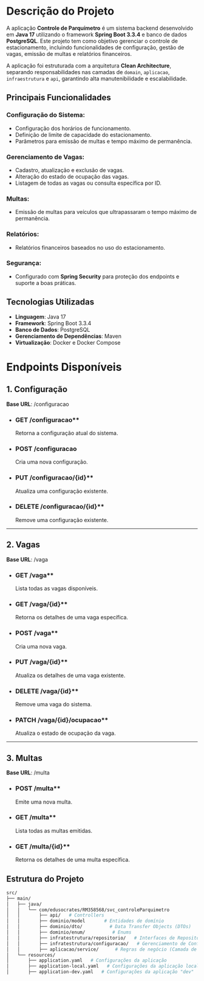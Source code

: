 # Descrição do Projeto

A aplicação **Controle de Parquímetro** é um sistema backend desenvolvido em **Java 17** utilizando o framework **Spring Boot 3.3.4** e banco de dados **PostgreSQL**. Este projeto tem como objetivo gerenciar o controle de estacionamento, incluindo funcionalidades de configuração, gestão de vagas, emissão de multas e relatórios financeiros.

A aplicação foi estruturada com a arquitetura **Clean Architecture**, separando responsabilidades nas camadas de `domain`, `aplicacao`, `infraestrutura` e `api`, garantindo alta manutenibilidade e escalabilidade.

## Principais Funcionalidades

### Configuração do Sistema:

- Configuração dos horários de funcionamento.
- Definição de limite de capacidade do estacionamento.
- Parâmetros para emissão de multas e tempo máximo de permanência.

### Gerenciamento de Vagas:

- Cadastro, atualização e exclusão de vagas.
- Alteração do estado de ocupação das vagas.
- Listagem de todas as vagas ou consulta específica por ID.

### Multas:

- Emissão de multas para veículos que ultrapassaram o tempo máximo de permanência.

### Relatórios:

- Relatórios financeiros baseados no uso do estacionamento.

### Segurança:

- Configurado com **Spring Security** para proteção dos endpoints e suporte a boas práticas.

## Tecnologias Utilizadas

- **Linguagem**: Java 17
- **Framework**: Spring Boot 3.3.4
- **Banco de Dados**: PostgreSQL
- **Gerenciamento de Dependências**: Maven
- **Virtualização**: Docker e Docker Compose

# Endpoints Disponíveis

## 1. Configuração
**Base URL**: /configuracao

- ### GET /configuracao**  
  Retorna a configuração atual do sistema.

- ### POST /configuracao
  Cria uma nova configuração.

- ### PUT /configuracao/{id}**  
  Atualiza uma configuração existente.

- ### DELETE /configuracao/{id}**  
  Remove uma configuração existente.

---

## 2. Vagas
**Base URL**: /vaga

- ### GET /vaga**  
  Lista todas as vagas disponíveis.

- ### GET /vaga/{id}**  
  Retorna os detalhes de uma vaga específica.

- ### POST /vaga**  
  Cria uma nova vaga.

- ### PUT /vaga/{id}**  
  Atualiza os detalhes de uma vaga existente.

- ### DELETE /vaga/{id}**  
  Remove uma vaga do sistema.

- ### PATCH /vaga/{id}/ocupacao**  
  Atualiza o estado de ocupação da vaga.

---

## 3. Multas
**Base URL**: /multa

- ### POST /multa**  
  Emite uma nova multa.

- ### GET /multa**  
  Lista todas as multas emitidas.

- ### GET /multa/{id}**  
  Retorna os detalhes de uma multa específica.



## Estrutura do Projeto
```bash
src/
├── main/
│   ├── java/
│   │   └── com/edusocrates/RM358568/svc_controleParquimetro
│   │       ├── api/   # Controllers
│   │       ├── dominio/model       # Entidades de domínio
│   │       ├── dominio/dto/          # Data Transfer Objects (DTOs)
│   │       ├── dominio/enum/          # Enums
│   │       ├── infratestrutura/repositorio/   # Interfaces de Repositórios
│   │       ├── infratestrutura/configuracao/   # Gerenciamento de Configurações
│   │       ├── aplicacao/service/      # Regras de negócio (Camada de Serviço)
│   └── resources/
│       ├── application.yaml   # Configurações da aplicação
│       ├── application-local.yaml   # Configurações da aplicação local
│       ├── application-dev.yaml   # Configurações da aplicação "dev"


